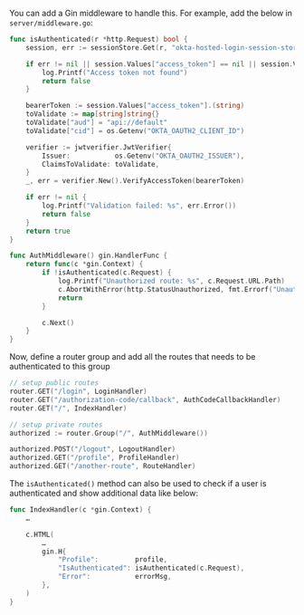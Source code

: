 You can add a Gin middleware to handle this. For example, add the below in `server/middleware.go`:

```go
func isAuthenticated(r *http.Request) bool {
    session, err := sessionStore.Get(r, "okta-hosted-login-session-store")

    if err != nil || session.Values["access_token"] == nil || session.Values["access_token"] == "" {
        log.Printf("Access token not found")
        return false
    }

    bearerToken := session.Values["access_token"].(string)
    toValidate := map[string]string{}
    toValidate["aud"] = "api://default"
    toValidate["cid"] = os.Getenv("OKTA_OAUTH2_CLIENT_ID")

    verifier := jwtverifier.JwtVerifier{
        Issuer:           os.Getenv("OKTA_OAUTH2_ISSUER"),
        ClaimsToValidate: toValidate,
    }
    _, err = verifier.New().VerifyAccessToken(bearerToken)

    if err != nil {
        log.Printf("Validation failed: %s", err.Error())
        return false
    }
    return true
}

func AuthMiddleware() gin.HandlerFunc {
    return func(c *gin.Context) {
        if !isAuthenticated(c.Request) {
            log.Printf("Unauthorized route: %s", c.Request.URL.Path)
            c.AbortWithError(http.StatusUnauthorized, fmt.Errorf("Unauthorized route"))
            return
        }

        c.Next()
    }
}
```

Now, define a router group and add all the routes that needs to be authenticated to this group

```go
// setup public routes
router.GET("/login", LoginHandler)
router.GET("/authorization-code/callback", AuthCodeCallbackHandler)
router.GET("/", IndexHandler)

// setup private routes
authorized := router.Group("/", AuthMiddleware())

authorized.POST("/logout", LogoutHandler)
authorized.GET("/profile", ProfileHandler)
authorized.GET("/another-route", RouteHandler)
```

The `isAuthenticated()` method can also be used to check if a user is authenticated and show additional data like below:

```go
func IndexHandler(c *gin.Context) {
    …

    c.HTML(
        …
        gin.H{
            "Profile":         profile,
            "IsAuthenticated": isAuthenticated(c.Request),
            "Error":           errorMsg,
        },
    )
}
```
